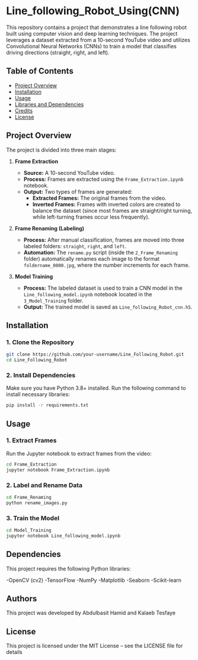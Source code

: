 # Line_following_Robot_Using(CNN)
This repository contains a project that demonstrates a line following robot built using computer vision and deep learning techniques. The project leverages a dataset extracted from a 10-second YouTube video and utilizes Convolutional Neural Networks (CNNs) to train a model that classifies driving directions (straight, right, and left).

## Table of Contents

- [Project Overview](#project-overview)
- [Installation](#installation)
- [Usage](#usage)
- [Libraries and Dependencies](#libraries-and-dependencies)
- [Credits](#credits)
- [License](#license)

## Project Overview

The project is divided into three main stages:

1. **Frame Extraction**  
   - **Source:** A 10-second YouTube video.
   - **Process:** Frames are extracted using the `Frame_Extraction.ipynb` notebook.
   - **Output:** Two types of frames are generated:
     - **Extracted Frames:** The original frames from the video.
     - **Inverted Frames:** Frames with inverted colors are created to balance the dataset (since most frames are straight/right turning, while left-turning frames occur less frequently).

2. **Frame Renaming (Labeling)**  
   - **Process:** After manual classification, frames are moved into three labeled folders: `straight`, `right`, and `left`.
   - **Automation:** The `rename.py` script (inside the `2_Frame_Renaming` folder) automatically renames each image to the format `foldername_0000.jpg`, where the number increments for each frame.

3. **Model Training**  
   - **Process:** The labeled dataset is used to train a CNN model in the `Line_following_model.ipynb` notebook located in the `3_Model_Training` folder.
   - **Output:** The trained model is saved as `Line_following_Robot_cnn.h5`.

## **Installation**  
### **1. Clone the Repository**  
```bash
git clone https://github.com/your-username/Line_Following_Robot.git
cd Line_Following_Robot
```
### **2. Install Dependencies** 
Make sure you have Python 3.8+ installed. Run the following command to install necessary libraries:
```bash
pip install -r requirements.txt
```
## **Usage** 
### **1. Extract Frames**
Run the Jupyter notebook to extract frames from the video:
```bash
cd Frame_Extraction
jupyter notebook Frame_Extraction.ipynb
```
### **2. Label and Rename Data**  
```bash
cd Frame_Renaming
python rename_images.py
```
### **3. Train the Model**  
```bash
cd Model_Training
jupyter notebook Line_following_model.ipynb
```
## **Dependencies**
This project requires the following Python libraries:

-OpenCV (cv2)
-TensorFlow
-NumPy
-Matplotlib
-Seaborn
-Scikit-learn
## **Authors**
This project was developed by Abdulbasit Hamid and Kalaeb Tesfaye
## **License**
This project is licensed under the MIT License – see the LICENSE file for details







